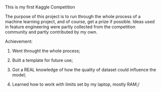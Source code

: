 This is my first Kaggle Competition 

The purpose of this project is to run through the whole process of a machine learning project, and of course, get a prize if possible. Ideas used in feature engineering were partly collected from the competition community and partly contributed by my own.

Achievement: 
  1. Went throught the whole process;
  
  2. Built a template for future use;
  
  3. Got a REAL knowledge of how the quality of dataset could influence the model;
  
  4. Learned how to work with limits set by my laptop, mostly RAM;/
